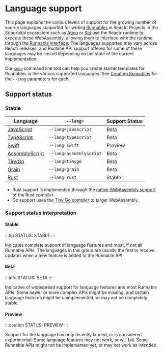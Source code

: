 # Language support

This page explains the various levels of support for the growing number of source languages supported for writing [Runnables](../atmo/concepts/runnables.md) in Reactr. Projects in the Suborbital ecosystem such as [Atmo](../atmo/) or [Sat](../sat/) use the Reactr runtime to execute these WebAssembly, allowing them to interface with the runtime through the [Runnable interface](../atmo/runnable-api/introduction#the-runnable-interface). The languages supported may vary across Reactr releases, and Runtime API support offered for some of these languages may be limited depending on the state of the current implementation.

Our [`subo`](../subo) command line tool can help you create starter templates for Runnables in the various supported languages. See [Creating Runnables](../atmo/usage/creating-runnables.md) for the `--lang` parameters for each.


## Support status

### Stable
| Language                          | `--lang=`               | Support Status |
| --------------------------------- | ----------------------- | -------------- |
| [JavaScript](#javascript)         | `--lang=javascript`     | Beta           |
| [TypeScript](#typescript)         | `--lang=typescript`     | Beta           |
| [Swift](#swift)                   | `--lang=swift`          | Preview        |
| [AssemblyScript](#assemblyscript) | `--lang=assemblyscript` | Beta           |
| [TinyGo](#go)                     | `--lang=tinygo`         | Beta           |
| [Grain](#grain)                   |`--lang=grain`           | Beta           |
| [Rust](#rust)                     |`--lang=rust`            | Stable         |
* Rust support is implemented through the [native WebAssembly support](https://www.rust-lang.org/what/wasm) of the Rust compiler.
* Go support uses the [Tiny Go compiler](https://tinygo.org/) to target WebAssembly.

### Support status interpretation
#### Stable
:::tip STATUS: STABLE
:::

Indicates complete support of language features and most, if not all Runnable APIs. The languages in this group are usually the first to receive updates when a new feature is added to the Runnable API.

#### Beta

:::info STATUS: BETA
:::

Indicative of widespread support for language features and most Runnable APIs. Some newer or more complex APIs might be missing, and certain language features might be unimplemented, or may not be completely stable.

#### Preview

:::caution STATUS: PREVIEW
:::

Support for the language has only recently landed, or is considered experimental. Some language features may not work, or will fail. Some Runnable APIs might not be implemented yet, or may not work as intended.
